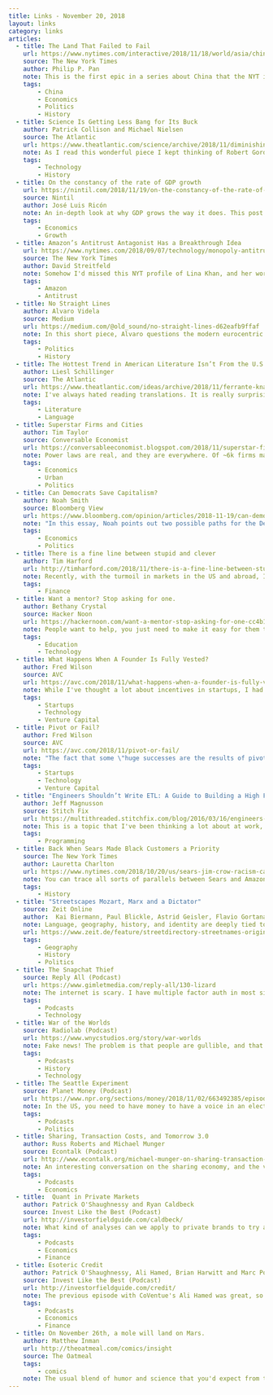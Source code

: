 ```yaml
---
title: Links - November 20, 2018
layout: links
category: links
articles:
  - title: The Land That Failed to Fail
    url: https://www.nytimes.com/interactive/2018/11/18/world/asia/china-rules.html
    source: The New York Times
    author: Philip P. Pan
    note: This is the first epic in a series about China that the NYT is working on. It is a good overview of how the Chinese government has switched from being a closed-in communist anti-market regime to an expansionist communist but market driven regime. The tone is a bit too positive for my taste, as it brushes away the clearly autocratic/totalitarian tendencies of the Chinese system, but the content is well put together, and I'm sure they will touch on these in one of the upcoming pieces. Make sure to see the appendix articles, too.
    tags:
        - China
        - Economics
        - Politics
        - History
  - title: Science Is Getting Less Bang for Its Buck
    author: Patrick Collison and Michael Nielsen
    source: The Atlantic
    url: https://www.theatlantic.com/science/archive/2018/11/diminishing-returns-science/575665/
    note: As I read this wonderful piece I kept thinking of Robert Gordon. Unsurprisingly, the authors invoke Gordon's pessimistic headwind thesis but, unlike him,  Nielsen and Collison are optimistic, demanding "large-scale institutional response" to a problem they see as solvable. The thing is, progress is non-linear. Most science isn’t worth the time and effort invested in discovering it. I was a bit bummed out that the domain they are hosting their appendix at (http://scientificreturns.org) is empty. I was excited to click around and learn more about their position, and hoping to find proposals they were bringing to the table. I assume they have more than just this op-ed up their sleeves, so I'm looking forward to hearing more.
    tags:
        - Technology
        - History
  - title: On the constancy of the rate of GDP growth
    url: https://nintil.com/2018/11/19/on-the-constancy-of-the-rate-of-gdp-growth/
    source: Nintil
    author: José Luis Ricón
    note: An in-depth look at why GDP grows the way it does. This post decomposes growth into many components, and ultimately ties it down to how many people can use a bounded pool of knowledge at any given time, and how we can extract more of that knowledge to put it to use.
    tags:
        - Economics
        - Growth
  - title: Amazon’s Antitrust Antagonist Has a Breakthrough Idea
    url: https://www.nytimes.com/2018/09/07/technology/monopoly-antitrust-lina-khan-amazon.html
    source: The New York Times
    author: David Streitfeld
    note: Somehow I'd missed this NYT profile of Lina Khan, and her work on antitrust, from this past September. It's easy to draw parallels between her questioning the meaning of consumer welfare & Mariana Mazzucato's questioning the meaning of value. We need to rethink the basics.
    tags:
        - Amazon
        - Antitrust
  - title: No Straight Lines
    author: Alvaro Videla
    source: Medium
    url: https://medium.com/@old_sound/no-straight-lines-d62eafb9ffaf
    note: In this short piece, Alvaro questions the modern eurocentric view that cartesian straight lines are good, while complex illegible curves are not. We have a learned set of ideas of what things should look like, and that knowledge is a lens through which we view other societies. When at first sight a system doesn't fit nicely with our views, it is easy to dismiss it as wrong - our first reaction is to impose our accepted truth on top of it. _Clearly our way of doing things is better._ Whether we're discussing urban planning or software engineering, people are often trigger-happy and ready to raze down effective solutions layered by history, enacting our own abstractions [to provide legibility](https://www.ribbonfarm.com/2010/07/26/a-big-little-idea-called-legibility/) at the cost of actual efficiency. Without knowing it, he was channeling [Seeing Like a State](https://www.amazon.com/Seeing-like-State-Certain-Condition/dp/0300078153).
    tags:
        - Politics
        - History
  - title: The Hottest Trend in American Literature Isn’t From the U.S.
    author: Liesl Schillinger
    source: The Atlantic
    url: https://www.theatlantic.com/ideas/archive/2018/11/ferrante-knausgaard-translation-rise/575482/
    note: I've always hated reading translations. It is really surprising that mainstream USians have pushed back on this for so long.
    tags:
        - Literature
        - Language
  - title: Superstar Firms and Cities
    author: Tim Taylor
    source: Conversable Economist
    url: https://conversableeconomist.blogspot.com/2018/11/superstar-firms-and-cities.html
    note: Power laws are real, and they are everywhere. Of ~6k firms making $1B+ in revenue globally, the top 1% creates 36% of all profits, middle 80% record near-zero profits, Bottom 10% destroys as much value as the top 10% creates. Similarly, out the top 50 cities host 8% of the global population and represent 21% of world GDP, translating into a GDP/capita that's 45% larger than their peers. The dynamics that lead to this are not studied enough.
    tags:
        - Economics
        - Urban
        - Politics
  - title: Can Democrats Save Capitalism?
    author: Noah Smith
    source: Bloomberg View
    url: https://www.bloomberg.com/opinion/articles/2018-11-19/can-democrats-save-capitalism
    note: "In this essay, Noah points out two possible paths for the Democrats: social democracy and corporatism. Either we want the state to take up a larger role in people's welfare, or we want companies to do so. There's a clear tension between the two. Honestly, I'd like to think of a third path."
    tags:
        - Economics
        - Politics
  - title: There is a fine line between stupid and clever
    author: Tim Harford
    url: http://timharford.com/2018/11/there-is-a-fine-line-between-stupid-and-clever/
    note: Recently, with the turmoil in markets in the US and abroad, I've been thinking a lot about personal finance, and ways to improve my lot. The question of whether one should invest as soon as cash is available with each paycheck (ie, cost averaging over time) or invest in a lump sum when some event occurs (ie, a simple momentum play, or a market drop) is deeply controversial. I've been cost averaging for a while, but the longer I do it the more I think I'm doing it wrong.
    tags:
        - Finance
  - title: Want a mentor? Stop asking for one.
    author: Bethany Crystal
    source: Hacker Noon
    url: https://hackernoon.com/want-a-mentor-stop-asking-for-one-cc4b12d8287a
    note: People want to help, you just need to make it easy for them to do so. I have been lucky over the years to have naturally found mentorship in family members and friends alike, but the kind of specific pointed requests for advice that Bethany recommends here seem like an art that I should spend time perfecting. If I weren't at Apple, I'd probably make a bigger effort to tell people about what I'm working on, and what I'm struggling with on a day to day basis.
    tags:
        - Education
        - Technology
  - title: What Happens When A Founder Is Fully Vested?
    author: Fred Wilson
    source: AVC
    url: https://avc.com/2018/11/what-happens-when-a-founder-is-fully-vested/
    note: While I've thought a lot about incentives in startups, I had never thought of the kinds of conflicts that arise when a founder fully vests an initial grant. The fact that something like this can trigger a bigger conversation seems especially mis-understood.
    tags:
        - Startups
        - Technology
        - Venture Capital
  - title: Pivot or Fail?
    author: Fred Wilson
    source: AVC
    url: https://avc.com/2018/11/pivot-or-fail/
    note: "The fact that some \"huge successes are the results of pivots\" does not mean that all pivots are successful. I agree with Fred that in most cases, hard pivots are a bad idea. There's probably enough data around to calculate whether `P(success | pivot) > P(success)`."
    tags:
        - Startups
        - Technology
        - Venture Capital
  - title: "Engineers Shouldn’t Write ETL: A Guide to Building a High Functioning Data Science Department"
    author: Jeff Magnusson
    source: Stitch Fix
    url: https://multithreaded.stitchfix.com/blog/2016/03/16/engineers-shouldnt-write-etl/
    note: This is a topic that I've been thinking a lot about at work, given the growth of my team and the trajectory that we're following as a data platform to other teams within the company. I can't say much, but I'm glad other people have thought about these problems before.
    tags:
        - Programming
  - title: Back When Sears Made Black Customers a Priority
    source: The New York Times
    author: Lauretta Charlton
    url: https://www.nytimes.com/2018/10/20/us/sears-jim-crow-racism-catalog.html
    note: You can trace all sorts of parallels between Sears and Amazon. This is one I hadn't heard about before, but it is interesting how sometimes unrestricted capitalism and its tunnel vision can lead to unexpected good outcomes. Having access to catalogue shopping meant that you had access to products you otherwise were not able to obtain. The capitalist machine was just catering to the market. Another example, technology meant to reduce friction for everyone can [disproportionately ease the experience](https://www.cnet.com/news/amazon-go-avoid-discrimination-shopping-commentary/) of shopping for those who are usually targeted as potential thieves.
    tags:
        - History
  - title: "Streetscapes Mozart, Marx and a Dictator"
    source: Zeit Online
    author:  Kai Biermann, Paul Blickle, Astrid Geisler, Flavio Gortana, Lennart Hildebrandt, Andreas Loos, Fabian Mohr, Karsten Polke-Majewski, Alexa Steinbrück, Julian Stahnke and Sascha Venohr. Translation by Charles Hawley and Daryl Lindsey
    note: Language, geography, history, and identity are deeply tied together. Here's an awesome visualization from Germany
    url: https://www.zeit.de/feature/streetdirectory-streetnames-origin-germany-infographic-english
    tags:
        - Geography
        - History
        - Politics
  - title: The Snapchat Thief
    source: Reply All (Podcast)
    url: https://www.gimletmedia.com/reply-all/130-lizard
    note: The internet is scary. I have multiple factor auth in most sites, and somewhat understand the intricacies of phone spoofing. My mom does not, and most of my non-techie friends don't either. This is a problem we have to solve via easy to use products that abstract away all this complexity, or we'll have to pay for it later on.
    tags:
        - Podcasts
        - Technology
  - title: War of the Worlds
    source: Radiolab (Podcast)
    url: https://www.wnycstudios.org/story/war-worlds
    note: Fake news! The problem is that people are gullible, and that we don't question what we see and hear, not that we are presented with false information. This episode is a good case study with a couple of extreme historical examples, but for a wider overview on the topic you can also check out [Sam Harris interviewing Matt Taibbi](https://samharris.org/podcasts/140-burning-fourth-estate/) for his podcast
    tags:
        - Podcasts
        - History
        - Technology
  - title: The Seattle Experiment
    source: Planet Money (Podcast)
    url: https://www.npr.org/sections/money/2018/11/02/663492385/episode-873-the-seattle-experiment
    note: In the US, you need to have money to have a voice in an election. What if we helped people attain that voice? Well, it's a hard design problem. Seattle tried it, and for the most part flopped. This is an interesting idea worth exploring, and I hope other local experiments expand on it.
    tags:
        - Podcasts
        - Politics
  - title: Sharing, Transaction Costs, and Tomorrow 3.0
    author: Russ Roberts and Michael Munger
    source: Econtalk (Podcast)
    url: http://www.econtalk.org/michael-munger-on-sharing-transaction-costs-and-tomorrow-3-0/
    note: An interesting conversation on the sharing economy, and the value of platforms, from the ancient souks of the middle east to the present day gig economy. A lot of the dynamics behind these systems can be explained as ways of lowering transaction costs.
    tags:
        - Podcasts
        - Economics
  - title:  Quant in Private Markets
    author: Patrick O'Shaughnessy and Ryan Caldbeck
    source: Invest Like the Best (Podcast)
    url: http://investorfieldguide.com/caldbeck/
    note: What kind of analyses can we apply to private brands to try and pick out winners? Caldbeck has been doing this for years, and has great insight into what signals are worth looking for.
    tags:
        - Podcasts
        - Economics
        - Finance
  - title: Esoteric Credit
    author: Patrick O'Shaughnessy, Ali Hamed, Brian Harwitt and Marc Porzecanski (CoVenture)
    source: Invest Like the Best (Podcast)
    url: http://investorfieldguide.com/credit/
    note: The previous episode with CoVentue's Ali Hamed was great, so I had very high expectations for this one, too. It did not disappoint, and reminded me of how little I actually know about the mechanics of credit, even though I interened in two different credit-related fintech startups.
    tags:
        - Podcasts
        - Economics
        - Finance
  - title: On November 26th, a mole will land on Mars.
    author: Matthew Inman
    url: http://theoatmeal.com/comics/insight
    source: The Oatmeal
    tags:
        - comics
    note: The usual blend of humor and science that you'd expect from the Oatmeal. Somehow I had missed that InSight was coming.
---
```

